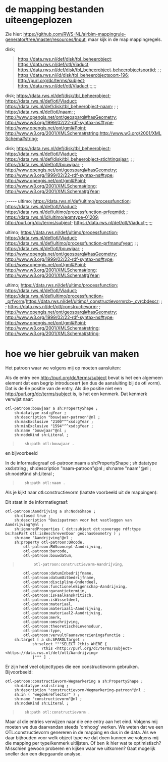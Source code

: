 # de mapping bestanden uiteengeplozen
Zie hier: https://github.com/RWS-NL/airbim-mappingrule-generator/tree/master/resources/Input, maar kijk in de map mappingregels.

disk;
> https://data.rws.nl/def/disk/tbl_beheerobject;
> https://data.rws.nl/def/otl/Viaduct; 
> <https://data.rws.nl/def/disk/tbl_beheerobject-beheerobjectsoortid>;
;					;
> https://data.rws.nl/id/disk/tbl_beheerobjectsoort-196;
> http://purl.org/dc/terms/subject;
> https://data.rws.nl/def/otl/Viaduct;;;;;;

disk;
  https://data.rws.nl/def/disk/tbl_beheerobject;
  https://data.rws.nl/def/otl/Viaduct;
  <https://data.rws.nl/def/disk/tbl_beheerobject-naam>;
;
;
https://data.rws.nl/def/otl/naam;
;
http://www.opengis.net/ont/geosparql#hasGeometry;
http://www.w3.org/1999/02/22-rdf-syntax-ns#type;
http://www.opengis.net/ont/gml#Point;
http://www.w3.org/2001/XMLSchema#string;http://www.w3.org/2001/XMLSchema#string;

disk;
  https://data.rws.nl/def/disk/tbl_beheerobject;
  https://data.rws.nl/def/otl/Viaduct;
  <https://data.rws.nl/def/disk/tbl_beheerobject-stichtingsjaar>;
;
;
  https://data.rws.nl/def/otl/bouwjaar;
;
http://www.opengis.net/ont/geosparql#hasGeometry;
http://www.w3.org/1999/02/22-rdf-syntax-ns#type;
http://www.opengis.net/ont/gml#Point;
http://www.w3.org/2001/XMLSchema#long;
http://www.w3.org/2001/XMLSchema#gYear;


;-----
ultimo;
https://data.rws.nl/def/ultimo/processfunction;
https://data.rws.nl/def/otl/Viaduct;
<https://data.rws.nl/def/ultimo/processfunction-prfeqmtid>;
;					
https://data.rws.nl/id/ultimo/eqmtype-01209;
http://purl.org/dc/terms/subject;
https://data.rws.nl/def/otl/Viaduct;;;;;;

ultimo;
https://data.rws.nl/def/ultimo/processfunction;
https://data.rws.nl/def/otl/Viaduct;
<https://data.rws.nl/def/ultimo/processfunction-prfmanufyear>;
;
;
https://data.rws.nl/def/otl/bouwjaar;
;
http://www.opengis.net/ont/geosparql#hasGeometry;
http://www.w3.org/1999/02/22-rdf-syntax-ns#type;
http://www.opengis.net/ont/gml#Point;
http://www.w3.org/2001/XMLSchema#long;
http://www.w3.org/2001/XMLSchema#gYear;

ultimo;
https://data.rws.nl/def/ultimo/processfunction;
https://data.rws.nl/def/otl/Viaduct;
<https://data.rws.nl/def/ultimo/processfunction-_prfvorm>/<https://data.rws.nl/def/ultimo/_constructievormrcb-_cvrcbdescr>;
;
;
https://data.rws.nl/def/otl/constructievorm;
;
http://www.opengis.net/ont/geosparql#hasGeometry;
http://www.w3.org/1999/02/22-rdf-syntax-ns#type;
http://www.opengis.net/ont/gml#Point;
http://www.w3.org/2001/XMLSchema#string;
http://www.w3.org/2001/XMLSchema#string;



# hoe we hier gebruik van maken



Het patroon waar we volgens mij op moeten aansluiten:

Als de entry een http://purl.org/dc/terms/subject bevat is het een algemeen element dat een begrip introduceert (en dus de aansluiting bij
de otl vorm). Dat is de 6e positie van de entry.
Als die positie niet een http://purl.org/dc/terms/subject is, is het een kenmerk. 
Dat kenmerk verwijst naar:

    otl-patroon:bouwjaar a sh:PropertyShape ;
        sh:datatype xsd:gYear ;
        sh:description "bouwjaar-patroon"@nl ;
        sh:maxExclusive "2100"^^xsd:gYear ;
        sh:minExclusive "1594"^^xsd:gYear ;
        sh:name "bouwjaar"@nl ;
        sh:nodeKind sh:Literal ;
>        sh:path otl:bouwjaar .

en bijvoorbeeld 


In de informatiegraaf
    otl-patroon:naam a sh:PropertyShape ;
        sh:datatype xsd:string ;
        sh:description "naam-patroon"@nl ;
        sh:name "naam"@nl ;
        sh:nodeKind sh:Literal ;
>        sh:path otl:naam .

Als je kijkt naar otl:constructievorm (laatste voorbeeld uit de mappingen):

Dit staat in de informatiegraaf:

    otl-patroon:Aandrijving a sh:NodeShape ;
        sh:closed true ;
        sh:description "Basispatroon voor het vastleggen van Aandrijving"@nl ;
        sh:ignoredProperties ( dct:subject dct:coverage rdf:type bs:hasPart otl:isBeschrevenDoor geo:hasGeometry ) ;
        sh:name "Aandrijving"@nl ;
        sh:property otl-patroon:QRcode,
            otl-patroon:RWSconcept-Aandrijving,
            otl-patroon:barcode,
            otl-patroon:bouwdatum,
>            otl-patroon:constructievorm-Aandrijving,
            otl-patroon:datumInbedrijfname,
            otl-patroon:datumUitbedrijfname,
            otl-patroon:discipline-Onderdeel,
            otl-patroon:functioneleEigenschap-Aandrijving,
            otl-patroon:garantietermijn,
            otl-patroon:isFaalkanskritisch,
            otl-patroon:isWisseldeel,
            otl-patroon:materiaal,
            otl-patroon:materiaal1-Aandrijving,
            otl-patroon:materiaal2-Aandrijving,
            otl-patroon:merk,
            otl-patroon:omschrijving,
            otl-patroon:theoretischeLevensduur,
            otl-patroon:type,
            otl-patroon:vervultFaunavoorzieningsfunctie ;
        sh:target [ a sh:SPARQLTarget ;
                sh:select """SELECT ?this WHERE {
                    ?this <http://purl.org/dc/terms/subject> <https://data.rws.nl/def/otl/Aandrijving>
                }""" ] .

Er zijn heel veel objecttypes die een constructievorm gebruiken. Bijvoorbeeld:

    otl-patroon:constructievorm-Wegmarkering a sh:PropertyShape ;
        sh:datatype xsd:string ;
        sh:description "constructievorm-Wegmarkering-patroon"@nl ;
        sh:in ( "wegdekreflector" ) ;
        sh:name "constructievorm"@nl ;
        sh:nodeKind sh:Literal ;
>        sh:path otl:constructievorm .

Maar al die entries verwijzen naar die ene entry aan het eind.
Volgens mij moeten we dus daarvandan steeds 'omhoog' werken.
We weten dat we een OTL:constructievorm genereren in de mapping en dus in de data.
Als we daar bijhouden voor welk object type we dat doen kunnen we volgens mij die mapping per type/kenmerk uitlijsten.
Of ben ik hier wat te optimistisch? Misschien gewoon proberen en kijken waar we uitkomen? Gaat mogelijk sneller dan een diepgaande analyse.


